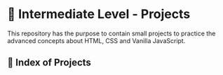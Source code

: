 <h1 align = "justify">🥉 Intermediate Level - Projects</h1>
<span>This repository has the purpose to contain small projects to practice the advanced concepts about HTML, CSS and Vanilla JavaScript.</span>

## 🏅 Index of Projects